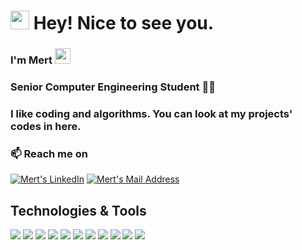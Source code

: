 <h1><img src="https://emojis.slackmojis.com/emojis/images/1531849430/4246/blob-sunglasses.gif?1531849430" width="30"/> Hey! Nice to see you.</h1>

### I'm Mert <img src="https://media.giphy.com/media/hvRJCLFzcasrR4ia7z/giphy.gif" width="25px">
### Senior Computer Engineering Student 👨‍💻
### I like coding and algorithms. You can look at my projects' codes in here.

<h3>📫 Reach me on</h3>
<a href="https://tr.linkedin.com/in/mert-cumali-39a62517a/" target="_blank" rel="nofollow"><img alt="Mert's LinkedIn" src="https://img.shields.io/badge/LinkedIn-0077B5?style=for-the-badge&logo=linkedin&logoColor=white" /></a>
<a href="mailto:mertcumali@gmail.com" target="_blank" rel="nofollow"><img alt="Mert's Mail Address" src="https://img.shields.io/badge/Gmail-D14836?style=for-the-badge&logo=gmail&logoColor=white" /></a>

## Technologies & Tools 
<img src="https://img.shields.io/badge/.NETCore-2088FF?style=for-the-badge&logo=.net&logoColor=white"></img>
<img src="https://img.shields.io/badge/-TypeScript-007ACC?style=for-the-badge&logo=typescript&logoColor=white" />
<img src="https://img.shields.io/badge/C%23-5849BE?style=for-the-badge&logo=c-sharp&logoColor=white"></img>
<img src="https://img.shields.io/badge/Microsoft_SQL_Server-430098?style=for-the-badge&logo=microsoft-sql-server&logoColor=white"></img>
<img src="https://img.shields.io/badge/JavaScript-F7B93E?style=for-the-badge&logo=javascript&logoColor=F7DF1E"></img>
<img src="https://img.shields.io/badge/HTML-F9A03C?style=for-the-badge&logo=html5&logoColor=white" />
<img src="https://img.shields.io/badge/CSS-FB542B?style=for-the-badge&logo=css3&logoColor=white" />
<img src="https://img.shields.io/badge/Java-F05032?style=for-the-badge&logo=Java&logoColor=white"></img>
<img src="https://img.shields.io/badge/-Angular-DD0031?style=for-the-badge&logo=angular&logoColor=white" />
<img src="https://img.shields.io/badge/-Python-13aa52?style=flat-square&logo=mongodb&logoColor=white" />
<img src="https://img.shields.io/badge/-PHP-43853d?style=flat-square&logo=Node.js&logoColor=white" />


